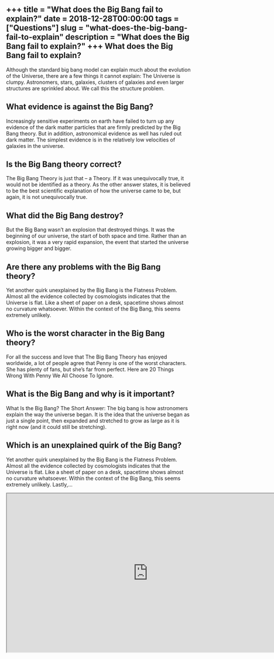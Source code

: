 +++
title = "What does the Big Bang fail to explain?"
date = 2018-12-28T00:00:00
tags = ["Questions"]
slug = "what-does-the-big-bang-fail-to-explain"
description = "What does the Big Bang fail to explain?"
+++
What does the Big Bang fail to explain?
---------------------------------------

Although the standard big bang model can explain much about the evolution of the Universe, there are a few things it cannot explain: The Universe is clumpy. Astronomers, stars, galaxies, clusters of galaxies and even larger structures are sprinkled about. We call this the structure problem.

What evidence is against the Big Bang?
--------------------------------------

Increasingly sensitive experiments on earth have failed to turn up any evidence of the dark matter particles that are firmly predicted by the Big Bang theory. But in addition, astronomical evidence as well has ruled out dark matter. The simplest evidence is in the relatively low velocities of galaxies in the universe.

Is the Big Bang theory correct?
-------------------------------

The Big Bang Theory is just that – a Theory. If it was unequivocally true, it would not be identified as a theory. As the other answer states, it is believed to be the best scientific explanation of how the universe came to be, but again, it is not unequivocally true.

What did the Big Bang destroy?
------------------------------

But the Big Bang wasn’t an explosion that destroyed things. It was the beginning of our universe, the start of both space and time. Rather than an explosion, it was a very rapid expansion, the event that started the universe growing bigger and bigger.

Are there any problems with the Big Bang theory?
------------------------------------------------

Yet another quirk unexplained by the Big Bang is the Flatness Problem. Almost all the evidence collected by cosmologists indicates that the Universe is flat. Like a sheet of paper on a desk, spacetime shows almost no curvature whatsoever. Within the context of the Big Bang, this seems extremely unlikely.

Who is the worst character in the Big Bang theory?
--------------------------------------------------

For all the success and love that The Big Bang Theory has enjoyed worldwide, a lot of people agree that Penny is one of the worst characters. She has plenty of fans, but she’s far from perfect. Here are 20 Things Wrong With Penny We All Choose To Ignore.

What is the Big Bang and why is it important?
---------------------------------------------

What Is the Big Bang? The Short Answer: The big bang is how astronomers explain the way the universe began. It is the idea that the universe began as just a single point, then expanded and stretched to grow as large as it is right now (and it could still be stretching).

Which is an unexplained quirk of the Big Bang?
----------------------------------------------

Yet another quirk unexplained by the Big Bang is the Flatness Problem. Almost all the evidence collected by cosmologists indicates that the Universe is flat. Like a sheet of paper on a desk, spacetime shows almost no curvature whatsoever. Within the context of the Big Bang, this seems extremely unlikely. Lastly,…

<iframe allow="accelerometer; autoplay; clipboard-write; encrypted-media; gyroscope; picture-in-picture" allowfullscreen="" class="__youtube_prefs__  epyt-is-override  no-lazyload" data-no-lazy="1" data-origheight="433" data-origwidth="770" data-skipgform_ajax_framebjll="" height="433" id="_ytid_63981" loading="lazy" src="https://www.youtube.com/embed/qXah-OKW3Vc?enablejsapi=1&autoplay=0&cc_load_policy=0&cc_lang_pref=&iv_load_policy=1&loop=0&modestbranding=0&rel=1&fs=1&playsinline=0&autohide=2&theme=dark&color=red&controls=1&" title="YouTube player" width="770"></iframe>